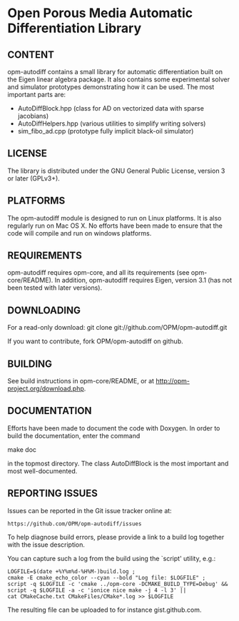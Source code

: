 Open Porous Media Automatic Differentiation Library
===================================================


CONTENT
-------

opm-autodiff contains a small library for automatic differentiation
built on the Eigen linear algebra package. It also contains some
experimental solver and simulator prototypes demonstrating how it can
be used. The most important parts are:

* AutoDiffBlock.hpp (class for AD on vectorized data with sparse jacobians)
* AutoDiffHelpers.hpp (various utilities to simplify writing solvers)
* sim_fibo_ad.cpp (prototype fully implicit black-oil simulator)

LICENSE
-------

The library is distributed under the GNU General Public License,
version 3 or later (GPLv3+).


PLATFORMS
---------

The opm-autodiff module is designed to run on Linux platforms. It is
also regularly run on Mac OS X. No efforts have been made to ensure
that the code will compile and run on windows platforms.


REQUIREMENTS
------------

opm-autodiff requires opm-core, and all its requirements (see
opm-core/README). In addition, opm-autodiff requires Eigen, version
3.1 (has not been tested with later versions).


DOWNLOADING
-----------

For a read-only download:
git clone git://github.com/OPM/opm-autodiff.git

If you want to contribute, fork OPM/opm-autodiff on github.


BUILDING
--------

See build instructions in opm-core/README, or at
http://opm-project.org/download.php.


DOCUMENTATION
-------------

Efforts have been made to document the code with Doxygen.
In order to build the documentation, enter the command

 make doc

in the topmost directory. The class AutoDiffBlock is the most
important and most well-documented.


REPORTING ISSUES
----------------

Issues can be reported in the Git issue tracker online at:

    https://github.com/OPM/opm-autodiff/issues

To help diagnose build errors, please provide a link to a build log together
with the issue description.

You can capture such a log from the build using the `script' utility, e.g.:

    LOGFILE=$(date +%Y%m%d-%H%M-)build.log ;
    cmake -E cmake_echo_color --cyan --bold "Log file: $LOGFILE" ;
    script -q $LOGFILE -c 'cmake ../opm-core -DCMAKE_BUILD_TYPE=Debug' &&
    script -q $LOGFILE -a -c 'ionice nice make -j 4 -l 3' ||
    cat CMakeCache.txt CMakeFiles/CMake*.log >> $LOGFILE

The resulting file can be uploaded to for instance gist.github.com.
